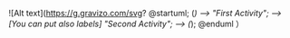 ![Alt text](https://g.gravizo.com/svg?
@startuml;
(*) --> "First Activity";
-->[You can put also labels] "Second Activity";
--> (*);
@enduml
）